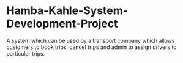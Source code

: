 # Hamba-Kahle-System-Development-Project
A system which can be used by a transport company which allows customers to book trips, cancel trips and admin to assign drivers to particular trips.
